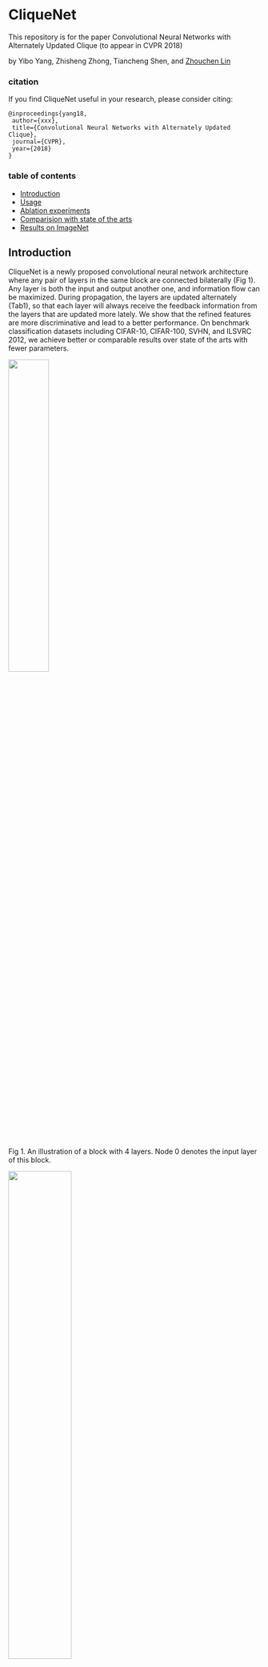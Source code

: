 # CliqueNet


This repository is for the paper Convolutional Neural Networks with Alternately Updated Clique (to appear in CVPR 2018)

by Yibo Yang, Zhisheng Zhong, Tiancheng Shen, and [Zhouchen Lin](http://www.cis.pku.edu.cn/faculty/vision/zlin/zlin.htm)

### citation
If you find CliqueNet useful in your research, please consider citing:

	@inproceedings{yang18,
	 author={xxx},
	 title={Convolutional Neural Networks with Alternately Updated Clique},
	 journal={CVPR},
	 year={2018}
	}

### table of contents
- [Introduction](#introduction)
- [Usage](#usage)
- [Ablation experiments](#ablation-experiments)
- [Comparision with state of the arts](#comparision-with-state-of-the-arts)
- [Results on ImageNet](#results-on-imagenet)

## Introduction
CliqueNet is a newly proposed convolutional neural network architecture where any pair of layers in the same block are connected bilaterally (Fig 1). Any layer is both the input and output another one, and information flow can be maximized. During propagation, the layers are updated alternately (Tab1), so that each layer will always receive the feedback information from the layers that are updated more lately. We show that the refined features are more discriminative and lead to a better performance. On benchmark classification datasets including CIFAR-10, CIFAR-100, SVHN, and ILSVRC 2012, we achieve better or comparable results over state of the arts with fewer parameters.


<div align=left><img src="https://raw.githubusercontent.com/iboing/CliqueNet/master/img/fig1.JPG" width="40%" height="40%">

Fig 1. An illustration of a block with 4 layers. Node 0 denotes the input layer of this block.

<div align=left><img src="https://raw.githubusercontent.com/iboing/CliqueNet/master/img/fig2.JPG" width="50%" height="50%">

Tab 1. Updating rule in CliqueNet. "{}" denotes the concatenating operator.




## Usage



asdsdf

## Ablation experiments

asdsdf

## Comparision with state of the arts

asdsdf

## Results on ImageNet



### third title
#### fourth titile




add a figure





add a table

model-----|top1|top5
---|:--------:|:----------:
aa|33%|33%
gg|55%|66%
